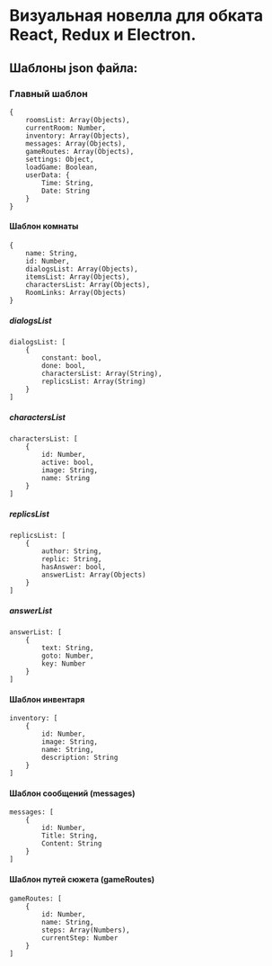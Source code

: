 <h1>Визуальная новелла для обката React, Redux и Electron.</h1>

<h2>Шаблоны json файла:</h2>

<h3>Главный шаблон</h3>

```
{
    roomsList: Array(Objects),
    currentRoom: Number,
    inventory: Array(Objects),
    messages: Array(Objects),
    gameRoutes: Array(Objects), 
    settings: Object,
    loadGame: Boolean,
    userData: {
        Time: String,
        Date: String
    }
}
```

<h4>Шаблон комнаты</h4>

```
{
    name: String,
    id: Number,
    dialogsList: Array(Objects),
    itemsList: Array(Objects),
    charactersList: Array(Objects),
    RoomLinks: Array(Objects)
}
```

<h5>dialogsList</h5>

```
dialogsList: [
    {
        constant: bool,
        done: bool,
        charactersList: Array(String),
        replicsList: Array(String)        
    }
]
```

<h5>charactersList</h5>

```
charactersList: [
    {
        id: Number,
        active: bool,
        image: String,
        name: String
    }
]
```

<h5>replicsList</h5>

```
replicsList: [
    {
        author: String,
        replic: String,
        hasAnswer: bool,
        answerList: Array(Objects)
    }
]
```

<h5>answerList</h5>

```
answerList: [
    {
        text: String,
        goto: Number,
        key: Number
    }
]
```

<h4>Шаблон инвентаря</h4>

```
inventory: [
    {
        id: Number,
        image: String,
        name: String,
        description: String
    } 
]
```

<h4>Шаблон сообщений (messages)</h4>

```
messages: [
    {
        id: Number,
        Title: String,
        Content: String
    }
]
```

<h4>Шаблон путей сюжета (gameRoutes)</h4>

```
gameRoutes: [
    {
        id: Number,
        name: String,
        steps: Array(Numbers),
        currentStep: Number
    }
]
```
